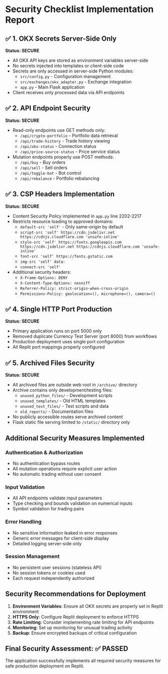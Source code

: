 # Security Checklist Implementation Report

## ✅ 1. OKX Secrets Server-Side Only
**Status: SECURE**
- All OKX API keys are stored as environment variables server-side
- No secrets injected into templates or client-side code
- Secrets are only accessed in server-side Python modules:
  - `src/config.py` - Configuration management
  - `src/exchanges/okx_adapter.py` - Exchange integration
  - `app.py` - Main Flask application
- Client receives only processed data via API endpoints

## ✅ 2. API Endpoint Security
**Status: SECURE** 
- Read-only endpoints use GET methods only:
  - `/api/crypto-portfolio` - Portfolio data retrieval
  - `/api/trade-history` - Trade history viewing
  - `/api/okx-status` - Connection status
  - `/api/price-source-status` - Price service status
- Mutation endpoints properly use POST methods:
  - `/api/buy` - Buy orders
  - `/api/sell` - Sell orders
  - `/api/toggle-bot` - Bot control
  - `/api/rebalance` - Portfolio rebalancing

## ✅ 3. CSP Headers Implementation
**Status: SECURE**
- Content Security Policy implemented in `app.py` line 2202-2217
- Restricts resource loading to approved domains:
  - `default-src 'self'` - Only same-origin by default
  - `script-src 'self' https://cdn.jsdelivr.net https://cdnjs.cloudflare.com 'unsafe-inline'`
  - `style-src 'self' https://fonts.googleapis.com https://cdn.jsdelivr.net https://cdnjs.cloudflare.com 'unsafe-inline'`
  - `font-src 'self' https://fonts.gstatic.com`
  - `img-src 'self' data:`
  - `connect-src 'self'`
- Additional security headers:
  - `X-Frame-Options: DENY`
  - `X-Content-Type-Options: nosniff`
  - `Referrer-Policy: strict-origin-when-cross-origin`
  - `Permissions-Policy: geolocation=(), microphone=(), camera=()`

## ✅ 4. Single HTTP Port Production
**Status: SECURE**
- Primary application runs on port 5000 only
- Removed duplicate Currency Test Server (port 8000) from workflows
- Production deployment uses single port configuration
- All Replit port mappings properly configured

## ✅ 5. Archived Files Security
**Status: SECURE**
- All archived files are outside web root in `/archive/` directory
- Archive contains only development/testing files:
  - `unused_python_files/` - Development scripts
  - `unused_templates/` - Old HTML templates  
  - `unused_test_files/` - Test scripts and data
  - `old_reports/` - Documentation files
- No publicly accessible routes serve archived content
- Flask static file serving limited to `/static/` directory only

## Additional Security Measures Implemented

### Authentication & Authorization
- No authentication bypass routes
- All mutation operations require explicit user action
- No automatic trading without user consent

### Input Validation
- All API endpoints validate input parameters
- Type checking and bounds validation on numerical inputs
- Symbol validation for trading pairs

### Error Handling
- No sensitive information leaked in error responses
- Generic error messages for client-side display
- Detailed logging server-side only

### Session Management
- No persistent user sessions (stateless API)
- No session tokens or cookies used
- Each request independently authorized

## Security Recommendations for Deployment

1. **Environment Variables**: Ensure all OKX secrets are properly set in Replit environment
2. **HTTPS Only**: Configure Replit deployment to enforce HTTPS
3. **Rate Limiting**: Consider implementing rate limiting for API endpoints
4. **Monitoring**: Set up monitoring for unusual trading activity
5. **Backup**: Ensure encrypted backups of critical configuration

## Final Security Assessment: ✅ PASSED

The application successfully implements all required security measures for safe production deployment on Replit.
